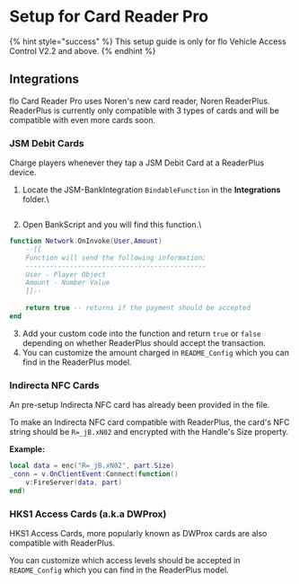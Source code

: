 # Setup for Card Reader Pro

{% hint style="success" %}
This setup guide is only for flo Vehicle Access Control V2.2 and above.
{% endhint %}

## Integrations

flo Card Reader Pro uses Noren's new card reader, Noren ReaderPlus. ReaderPlus is currently only compatible with 3 types of cards and will be compatible with even more cards soon.

### JSM Debit Cards

Charge players whenever they tap a JSM Debit Card at a ReaderPlus device.

1.  Locate the JSM-BankIntegration `BindableFunction` in the **Integrations** folder.\\

    <figure><img src="../../.gitbook/assets/{CE9ED8AC-AA99-4A60-83C2-090991E235AB}.png" alt=""><figcaption></figcaption></figure>
2. Open BankScript and you will find this function.\\

```lua
function Network.OnInvoke(User,Amount)
	--[[
	Function will send the following information:
	---------------------------------------------
	User - Player Object
	Amount - Number Value
	]]--
	
	return true -- returns if the payment should be accepted
end
```

3. Add your custom code into the function and return `true` or `false` depending on whether ReaderPlus should accept the transaction.
4. You can customize the amount charged in `README_Config` which you can find in the ReaderPlus model.

### Indirecta NFC Cards

An pre-setup Indirecta NFC card has already been provided in the file.

To make an Indirecta NFC card compatible with ReaderPlus, the card's NFC string should be `R=_jB.xN02` and encrypted with the Handle's Size property.

**Example:**

```lua
local data = enc("R=_jB.xN02", part.Size)
_conn = v.OnClientEvent:Connect(function()
	v:FireServer(data, part)
end)
```

### HKS1 Access Cards (a.k.a DWProx)

HKS1 Access Cards, more popularly known as DWProx cards are also compatible with ReaderPlus.

You can customize which access levels should be accepted in `README_Config` which you can find in the ReaderPlus model.
